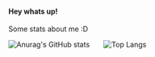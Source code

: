 #### Hey whats up!


Some stats about me :D

![Anurag's GitHub stats](https://github-readme-stats.vercel.app/api?username=JanFahrnholz&count_private=true&include_all_commits=true&show_icons=true&title_color=026AF2&bg_color=0C111D&text_color=E9E9ED) &nbsp; &nbsp; &nbsp; ![Top Langs](https://github-readme-stats.vercel.app/api/top-langs/?username=JanFahrnholz&exclude_repo=impfbot&langs_count=16&title_color=026AF2&bg_color=0C111D&text_color=E9E9ED)

